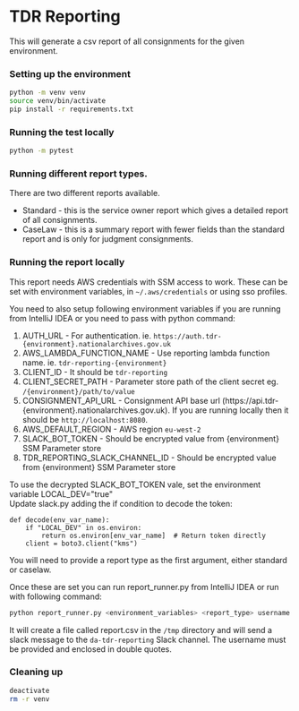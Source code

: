 # TDR Reporting
This will generate a csv report of all consignments for the given environment.

### Setting up the environment
```bash
python -m venv venv
source venv/bin/activate
pip install -r requirements.txt
```

### Running the test locally
```bash
python -m pytest
```

### Running different report types.
There are two different reports available.
* Standard - this is the service owner report which gives a detailed report of all consignments.
* CaseLaw - this is a summary report with fewer fields than the standard report and is only for judgment consignments.

### Running the report locally
This report needs AWS credentials with SSM access to work. These can be set with environment variables, in `~/.aws/credentials` or using sso profiles.

You need to also setup following environment variables if you are running from IntelliJ IDEA or you need to pass with python command:

1. AUTH_URL - For authentication. ie. `https://auth.tdr-{environment}.nationalarchives.gov.uk`
2. AWS_LAMBDA_FUNCTION_NAME - Use reporting lambda function name. ie. `tdr-reporting-{environment}`
3. CLIENT_ID - It should be `tdr-reporting`
4. CLIENT_SECRET_PATH - Parameter store path of the client secret eg. `/{environment}/path/to/value`
5. CONSIGNMENT_API_URL - Consignment API base url (https://api.tdr-{environment}.nationalarchives.gov.uk). If you are running locally then it should be `http://localhost:8080`.
6. AWS_DEFAULT_REGION -  AWS region `eu-west-2`
7. SLACK_BOT_TOKEN - Should be encrypted value from {environment} SSM Parameter store
8. TDR_REPORTING_SLACK_CHANNEL_ID - Should be encrypted value from {environment} SSM Parameter store

To use the decrypted SLACK_BOT_TOKEN vale, set the environment variable LOCAL_DEV="true"   
Update slack.py adding the if condition to decode the token:
```
def decode(env_var_name):
    if "LOCAL_DEV" in os.environ:
        return os.environ[env_var_name]  # Return token directly
    client = boto3.client("kms")
```

You will need to provide a report type as the first argument, either standard or caselaw.

Once these are set you can run report_runner.py from IntelliJ IDEA or run with following command:
```bash
python report_runner.py <environment_variables> <report_type> username
```

It will create a file called report.csv in the `/tmp` directory and  will send a slack message to the `da-tdr-reporting` Slack channel. The username must be provided and enclosed in double quotes.

### Cleaning up
```bash
deactivate
rm -r venv
```

